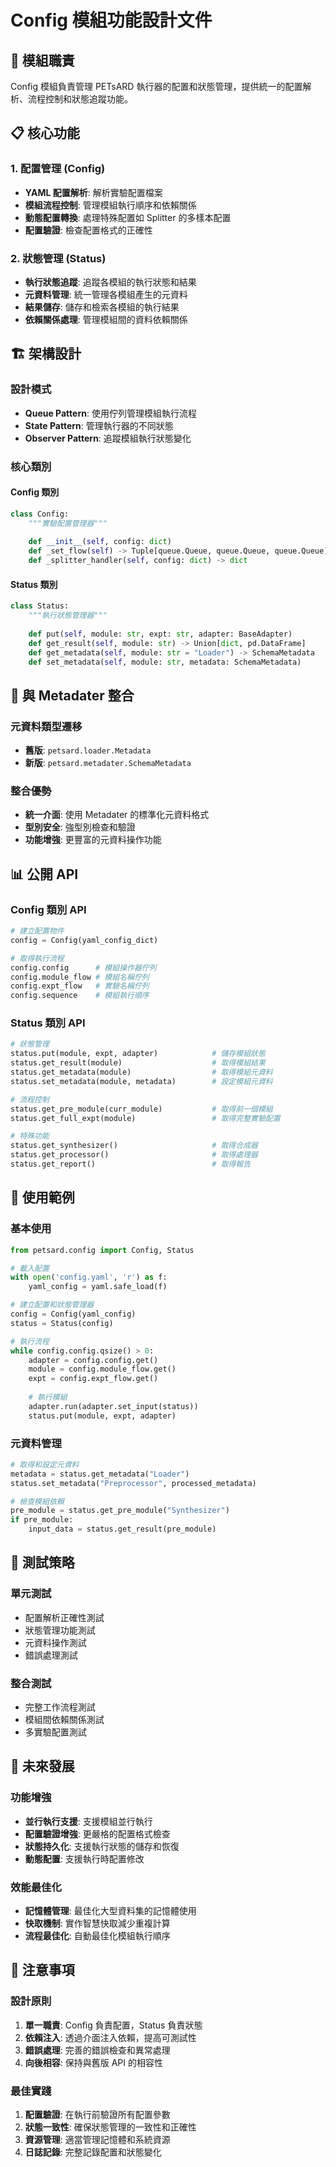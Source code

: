 # Config 模組功能設計文件

## 🎯 模組職責

Config 模組負責管理 PETsARD 執行器的配置和狀態管理，提供統一的配置解析、流程控制和狀態追蹤功能。

## 📋 核心功能

### 1. 配置管理 (Config)
- **YAML 配置解析**: 解析實驗配置檔案
- **模組流程控制**: 管理模組執行順序和依賴關係
- **動態配置轉換**: 處理特殊配置如 Splitter 的多樣本配置
- **配置驗證**: 檢查配置格式的正確性

### 2. 狀態管理 (Status)
- **執行狀態追蹤**: 追蹤各模組的執行狀態和結果
- **元資料管理**: 統一管理各模組產生的元資料
- **結果儲存**: 儲存和檢索各模組的執行結果
- **依賴關係處理**: 管理模組間的資料依賴關係

## 🏗️ 架構設計

### 設計模式
- **Queue Pattern**: 使用佇列管理模組執行流程
- **State Pattern**: 管理執行器的不同狀態
- **Observer Pattern**: 追蹤模組執行狀態變化

### 核心類別

#### Config 類別
```python
class Config:
    """實驗配置管理器"""
    
    def __init__(self, config: dict)
    def _set_flow(self) -> Tuple[queue.Queue, queue.Queue, queue.Queue]
    def _splitter_handler(self, config: dict) -> dict
```

#### Status 類別
```python
class Status:
    """執行狀態管理器"""
    
    def put(self, module: str, expt: str, adapter: BaseAdapter)
    def get_result(self, module: str) -> Union[dict, pd.DataFrame]
    def get_metadata(self, module: str = "Loader") -> SchemaMetadata
    def set_metadata(self, module: str, metadata: SchemaMetadata)
```

## 🔄 與 Metadater 整合

### 元資料類型遷移
- **舊版**: `petsard.loader.Metadata`
- **新版**: `petsard.metadater.SchemaMetadata`

### 整合優勢
- **統一介面**: 使用 Metadater 的標準化元資料格式
- **型別安全**: 強型別檢查和驗證
- **功能增強**: 更豐富的元資料操作功能

## 📊 公開 API

### Config 類別 API
```python
# 建立配置物件
config = Config(yaml_config_dict)

# 取得執行流程
config.config      # 模組操作器佇列
config.module_flow # 模組名稱佇列
config.expt_flow   # 實驗名稱佇列
config.sequence    # 模組執行順序
```

### Status 類別 API
```python
# 狀態管理
status.put(module, expt, adapter)            # 儲存模組狀態
status.get_result(module)                    # 取得模組結果
status.get_metadata(module)                  # 取得模組元資料
status.set_metadata(module, metadata)        # 設定模組元資料

# 流程控制
status.get_pre_module(curr_module)           # 取得前一個模組
status.get_full_expt(module)                 # 取得完整實驗配置

# 特殊功能
status.get_synthesizer()                     # 取得合成器
status.get_processor()                       # 取得處理器
status.get_report()                          # 取得報告
```

## 🔧 使用範例

### 基本使用
```python
from petsard.config import Config, Status

# 載入配置
with open('config.yaml', 'r') as f:
    yaml_config = yaml.safe_load(f)

# 建立配置和狀態管理器
config = Config(yaml_config)
status = Status(config)

# 執行流程
while config.config.qsize() > 0:
    adapter = config.config.get()
    module = config.module_flow.get()
    expt = config.expt_flow.get()
    
    # 執行模組
    adapter.run(adapter.set_input(status))
    status.put(module, expt, adapter)
```

### 元資料管理
```python
# 取得和設定元資料
metadata = status.get_metadata("Loader")
status.set_metadata("Preprocessor", processed_metadata)

# 檢查模組依賴
pre_module = status.get_pre_module("Synthesizer")
if pre_module:
    input_data = status.get_result(pre_module)
```

## 🧪 測試策略

### 單元測試
- 配置解析正確性測試
- 狀態管理功能測試
- 元資料操作測試
- 錯誤處理測試

### 整合測試
- 完整工作流程測試
- 模組間依賴關係測試
- 多實驗配置測試

## 🔮 未來發展

### 功能增強
- **並行執行支援**: 支援模組並行執行
- **配置驗證增強**: 更嚴格的配置格式檢查
- **狀態持久化**: 支援執行狀態的儲存和恢復
- **動態配置**: 支援執行時配置修改

### 效能最佳化
- **記憶體管理**: 最佳化大型資料集的記憶體使用
- **快取機制**: 實作智慧快取減少重複計算
- **流程最佳化**: 自動最佳化模組執行順序

## 📝 注意事項

### 設計原則
1. **單一職責**: Config 負責配置，Status 負責狀態
2. **依賴注入**: 透過介面注入依賴，提高可測試性
3. **錯誤處理**: 完善的錯誤檢查和異常處理
4. **向後相容**: 保持與舊版 API 的相容性

### 最佳實踐
1. **配置驗證**: 在執行前驗證所有配置參數
2. **狀態一致性**: 確保狀態管理的一致性和正確性
3. **資源管理**: 適當管理記憶體和系統資源
4. **日誌記錄**: 完整記錄配置和狀態變化